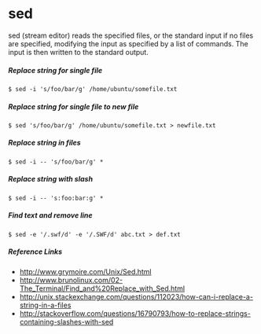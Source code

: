sed
===

sed (stream editor) reads the specified files, or the standard input if no files are specified, modifying the input as specified by a list of commands.  The input is then written to the standard output.

##### Replace string for single file
```
$ sed -i 's/foo/bar/g' /home/ubuntu/somefile.txt
```

##### Replace string for single file to new file
```
$ sed 's/foo/bar/g' /home/ubuntu/somefile.txt > newfile.txt
```

##### Replace string in files
```
$ sed -i -- 's/foo/bar/g' *
```

##### Replace string with slash
```
$ sed -i -- 's:foo:bar:g' *
```

##### Find text and remove line
```
$ sed -e '/.swf/d' -e '/.SWF/d' abc.txt > def.txt
```

##### Reference Links
* http://www.grymoire.com/Unix/Sed.html
* http://www.brunolinux.com/02-The_Terminal/Find_and%20Replace_with_Sed.html
* http://unix.stackexchange.com/questions/112023/how-can-i-replace-a-string-in-a-files
* http://stackoverflow.com/questions/16790793/how-to-replace-strings-containing-slashes-with-sed
